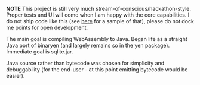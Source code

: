 **NOTE** This project is still very much stream-of-conscious/hackathon-style. Proper tests and UI will come when I am happy with the core capabilities. I do not ship code like this (see [here](https://github.com/prestodb/presto/pull/5712/files) for a sample of that), please do not dock me points for open development.

The main goal is compiling WebAssembly to Java. Began life as a straight Java port of binaryen (and largely remains so in the yen package). Immediate goal is sqlite.jar.

Java source rather than bytecode was chosen for simplicity and debuggability (for the end-user - at this point emitting bytecode would be easier).

